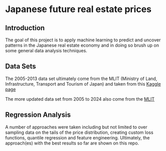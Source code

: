# Japanese future real estate prices

## Introduction
The goal of this project is to apply machine learning to predict and uncover patterns in the Japanese real estate economy and in doing so brush up on some general data analysis techniques.

## Data Sets
The 2005-2013 data set ultimately come from the MLIT (Ministry of Land, Infrastructure, Transport and Tourism of Japan) and taken from this [Kaggle page](https://www.kaggle.com/datasets/nishiodens/japan-real-estate-transaction-prices?resource=download)

The more updated data set from 2005 to 2024 also come from the [MLIT](https://www.reinfolib.mlit.go.jp/realEstatePrices/)

## Regression Analysis
A number of approaches were taken including but not limited to over sampling data on the tails of the price distribution, creating custom loss functions, quantile regression and feature engineering.
Ultimately, the approach(es) with the best results so far are shown on this repo. 


